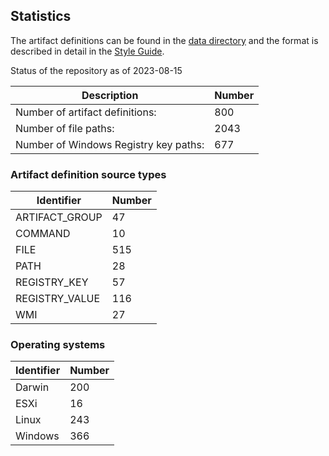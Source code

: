## Statistics

The artifact definitions can be found in the
[data directory](https://github.com/ForensicArtifacts/artifacts/tree/main/data) and the format is described in detail
in the [Style Guide](https://artifacts.readthedocs.io/en/latest/sources/Format-specification.html).

Status of the repository as of 2023-08-15

Description | Number
--- | ---
Number of artifact definitions: | 800
Number of file paths: | 2043
Number of Windows Registry key paths: | 677

### Artifact definition source types

Identifier | Number
--- | ---
ARTIFACT_GROUP | 47
COMMAND | 10
FILE | 515
PATH | 28
REGISTRY_KEY | 57
REGISTRY_VALUE | 116
WMI | 27

### Operating systems

Identifier | Number
--- | ---
Darwin | 200
ESXi | 16
Linux | 243
Windows | 366

